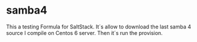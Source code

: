 samba4
======
This a testing Formula for SaltStack. It´s allow to download the last samba 4 source I compile on Centos 6 server. Then it´s run the provision.
